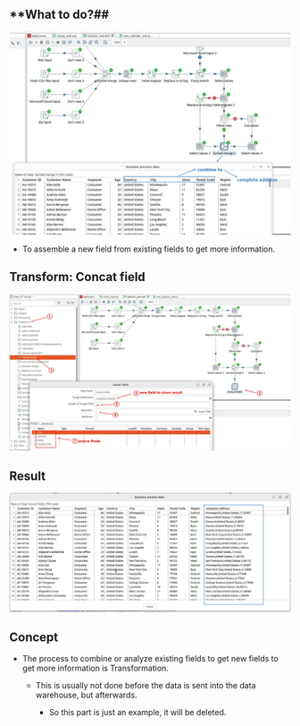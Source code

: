## **What to do?##

![Alt wat we want to do](pic/01.jpg)

- To assemble a new field from existing fields to get more information.

## **Transform: Concat field**

![Alt concat fields settings](pic/02.jpg)

## **Result**

![Alt result](pic/03.jpg)

## **Concept**

- The process to combine or analyze existing fields to get new fields to get more information is Transformation.

  - This is usually not done before the data is sent into the data warehouse, but afterwards.

    - So this part is just an example, it will be deleted.
